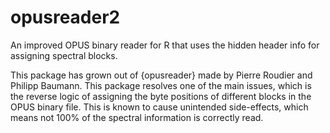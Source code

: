 # opusreader2

An improved OPUS binary reader for R that uses the hidden header info for
assigning spectral blocks.

This package has grown out of {opusreader} made by Pierre Roudier and
Philipp Baumann. This package resolves one of the main issues, which is the
reverse logic of assigning the byte positions of different blocks in the OPUS
binary file. This is known to cause unintended side-effects, which means not
100% of the spectral information is correctly read.
